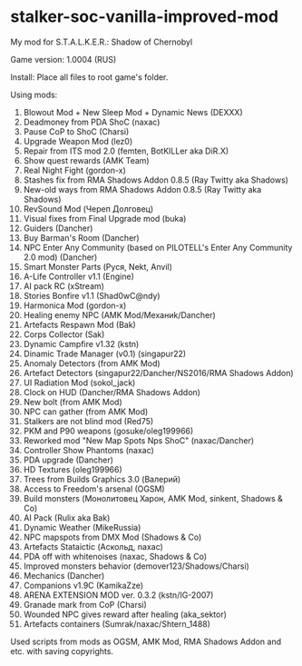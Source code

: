 # stalker-soc-vanilla-improved-mod
My mod for S.T.A.L.K.E.R.: Shadow of Chernobyl

Game version: 1.0004 (RUS)

Install: Place all files to root game's folder.

Using mods:
1. Blowout Mod + New Sleep Mod + Dynamic News (DEXXX)
2. Deadmoney from PDA ShoC (naxac)
3. Pause CoP to ShoC (Charsi)
4. Upgrade Weapon Mod (lez0)
5. Repair from ITS mod 2.0 (femten, BotKILLer aka DiR.X)
6. Show quest rewards (AMK Team)
7. Real Night Fight (gordon-x)
8. Stashes fix from RMA Shadows Addon 0.8.5 (Ray Twitty aka Shadows)
9. New-old ways from RMA Shadows Addon 0.8.5 (Ray Twitty aka Shadows)
10. RevSound Mod (Череп Долговец)
11. Visual fixes from Final Upgrade mod (buka)
12. Guiders (Dancher) 
13. Buy Barman's Room (Dancher)
14. NPC Enter Any Community (based on PILOTELL's Enter Any Community 2.0 mod) (Dancher)
15. Smart Monster Parts (Руся, Nekt, Anvil)
16. A-Life Controller v1.1 (Engine)
17. AI pack RC (xStream)
18. Stories Bonfire v1.1 (Shad0wC@ndy)
19. Harmonica Mod (gordon-x)
20. Healing enemy NPC (AMK Mod/Механиk/Dancher)
21. Artefacts Respawn Mod (Bak)
22. Corps Collector (Sak)
23. Dynamic Campfire v1.32 (kstn)
24. Dinamic Trade Manager (v0.1) (singapur22)
25. Anomaly Detectors (from AMK Mod)
26. Artefact Detectors (singapur22/Dancher/NS2016/RMA Shadows Addon)
27. UI Radiation Mod (sokol_jack)
28. Clock on HUD (Dancher/RMA Shadows Addon)
29. New bolt (from AMK Mod)
30. NPC can gather (from AMK Mod)
31. Stalkers are not blind mod (Red75)
32. PKM and P90 weapons (gosuke/oleg199966)
33. Reworked mod "New Map Spots Nps ShoC" (naxac/Dancher) 
34. Controller Show Phantoms (naxac)
35. PDA upgrade (Dancher) 
36. HD Textures (oleg199966)
37. Trees from Builds Graphics 3.0 (Валерий)
38. Access to Freedom's arsenal (OGSM)   
39. Build monsters (Монолитовец Харон, AMK Mod, sinkent, Shadows & Co)
40. AI Pack (Rulix aka Bak)
41. Dynamic Weather (MikeRussia)   
42. NPC mapspots from DMX Mod (Shadows & Co)    
43. Artefacts Stataictic (Аскольд, naxac)    
44. PDA off with whitenoises (naxac, Shadows & Co)
45. Improved monsters behavior (demover123/Shadows/Charsi)
46. Mechanics (Dancher)
47. Companions v1.9C (KamikaZze)
48. ARENA EXTENSION MOD ver. 0.3.2 (kstn/IG-2007)
49. Granade mark from CoP (Charsi)
50. Wounded NPC gives reward after healing (aka_sektor)
51. Artefacts containers (Sumrak/naxac/Shtern_1488)

Used scripts from mods as OGSM, AMK Mod, RMA Shadows Addon and etc. with saving copyrights.
